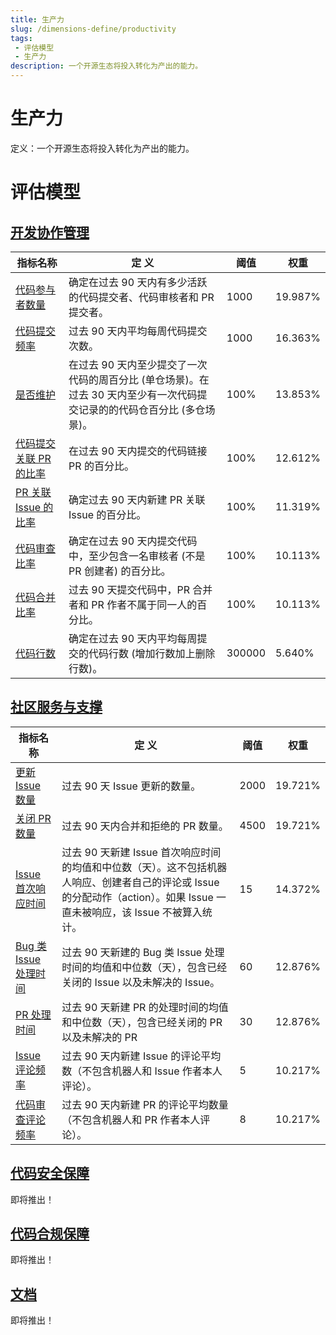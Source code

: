 ```yaml
---
title: 生产力
slug: /dimensions-define/productivity
tags:
 - 评估模型
 - 生产力
description: 一个开源生态将投入转化为产出的能力。
---
```


# 生产力

定义：一个开源生态将投入转化为产出的能力。

# 评估模型

## [开发协作管理](./collaboration-development-index.md)

| 指标名称 | 定 义 | 阈值 | 权重 |
| --- | --- | --- | --- |
| [代码参与者数量](./collaboration-development-index.md#代码参与者数量) | 确定在过去 90 天内有多少活跃的代码提交者、代码审核者和 PR 提交者。 | 1000 | 19.987% |
| [代码提交频率](./collaboration-development-index.md#代码提交频率) | 过去 90 天内平均每周代码提交次数。 | 1000 | 16.363% |
| [是否维护](./collaboration-development-index.md#是否维护) | 在过去 90 天内至少提交了一次代码的周百分比 (单仓场景)。在过去 30 天内至少有一次代码提交记录的的代码仓百分比 (多仓场景)。 | 100% | 13.853% |
| [代码提交关联 PR 的比率](./collaboration-development-index.md#commit-pr-linked-ratio) | 在过去 90 天内提交的代码链接 PR 的百分比。 | 100% | 12.612% |
| [PR 关联 Issue 的比率](./collaboration-development-index.md#代码提交关联-pr-的比率) | 确定过去 90 天内新建 PR 关联 Issue 的百分比。 | 100% | 11.319% |
| [代码审查比率](./collaboration-development-index.md#代码审查比率) | 确定在过去 90 天内提交代码中，至少包含一名审核者 (不是 PR 创建者) 的百分比。 | 100% | 10.113% |
| [代码合并比率](./collaboration-development-index.md#代码合并比率) | 过去 90 天提交代码中，PR 合并者和 PR 作者不属于同一人的百分比。 | 100% | 10.113% |
| [代码行数](./collaboration-development-index.md#代码行数) | 确定在过去 90 天内平均每周提交的代码行数 (增加行数加上删除行数)。 | 300000 | 5.640% |

## [社区服务与支撑](./community-service-and-support.md#community-service-and-support)

| 指标名称 | 定 义 | 阈值 | 权重 |
| --- | --- | --- | --- |
| [更新 Issue 数量](./community-service-and-support.md#更新-issue-数量) | 过去 90 天 Issue 更新的数量。 | 2000 | 19.721% |
| [关闭 PR 数量](./community-service-and-support.md#关闭-pr-数量) | 过去 90 天内合并和拒绝的 PR 数量。 | 4500 | 19.721% |
| [Issue 首次响应时间](./community-service-and-support.md#issue-首次响应时间) | 过去 90 天新建 Issue 首次响应时间的均值和中位数（天）。这不包括机器人响应、创建者自己的评论或 Issue 的分配动作（action）。如果 Issue 一直未被响应，该 Issue 不被算入统计。 | 15 | 14.372% |
| [Bug 类 Issue 处理时间](./community-service-and-support.md#bug-类-issue-处理时间) | 过去 90 天新建的 Bug 类 Issue 处理时间的均值和中位数（天），包含已经关闭的 Issue 以及未解决的 Issue。 | 60 | 12.876% |
| [PR 处理时间](./community-service-and-support.md#pr-处理时间) | 过去 90 天新建 PR 的处理时间的均值和中位数（天），包含已经关闭的 PR 以及未解决的 PR | 30 | 12.876% |
| [Issue 评论频率](./community-service-and-support.md#issue-评论频率) | 过去 90 天内新建 Issue 的评论平均数（不包含机器人和 Issue 作者本人评论）。 | 5 | 10.217% |
| [代码审查评论频率](./community-service-and-support.md#代码审查评论频率) | 过去 90 天内新建 PR 的评论平均数量（不包含机器人和 PR 作者本人评论）。 | 8 | 10.217% |

## [代码安全保障](./code/code-security-guarantee.md#code-security-guarantee)

即将推出！

## [代码合规保障](./code/code-compliance-guarantee.md#code-compliance-guarantee)

即将推出！

## [文档](./content.md#content)

即将推出！